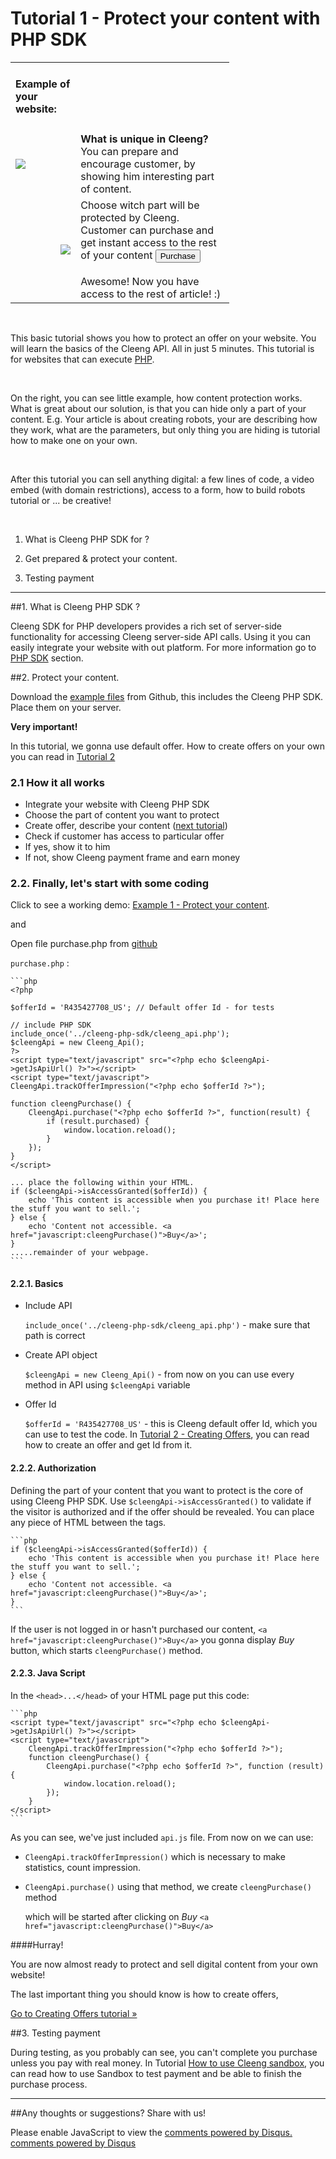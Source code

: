 Tutorial 1 - Protect your content with PHP SDK
==============================================

<div class="tutorial-helper">
    <table style="width: 350px;">
        <tr>
            <td><h4>Example of your website:</h4></td>
            <td></td>
        </tr>
        <tr>
            <td><img src="images/headerpur.png"></td>
            <td class="desc"><strong>What is unique in Cleeng?</strong> You can prepare and encourage customer, by showing him interesting part of content.</td>
        </tr>
        <tr>
            <td class="purchase"><img style="float: right;" src="images/beforepur.png"></td>
            <td class="desc">
                Choose witch part will be protected by Cleeng. Customer can purchase and get instant access to the rest of your content <button class="btn" type="button"><i class="icon-chevron-left"></i> Purchase</button><br/><br/>
                <span>Awesome! Now you have access to the rest of article! :)</span>
            </td>
        </tr>
    </table>
</div>

<br>

This basic tutorial shows you how to protect an offer on your website. You will learn the basics of the Cleeng API. All in just 5 minutes. This tutorial is for websites that can execute [PHP](http://php.net).

<br>

On the right, you can see little example, how content protection works. What is great about our solution, is that you can hide only a part of your content. E.g. Your article is
about
 creating robots, your are describing how they work, what are the parameters, but only thing you are hiding is tutorial how to make one on your own.

<br>

After this tutorial you can sell anything digital: a few lines of code, a video embed (with domain restrictions), access to a form,
how to build robots tutorial or ... be creative!

<br>

1. What is Cleeng PHP SDK for ?

2. Get prepared & protect your content.

3. Testing payment


---

##1. What is Cleeng PHP SDK ?

Cleeng SDK for PHP developers provides a rich set of server-side functionality for accessing Cleeng server-side API calls. Using it you can easily integrate your website with out platform. For more information go to [PHP SDK](/PHP_SDK) section.


##2. Protect your content.

Download the [example files](https://github.com/Cleeng/cleeng-api-tutorials/zipball/master) from Github, this includes the Cleeng PHP SDK. Place them on your server.

**Very important!**

In this tutorial, we gonna use default offer. How to create offers on your own you can read in [Tutorial 2](Tutorials/02_Creating_Offers)

### 2.1 How it all works

* Integrate your website with Cleeng PHP SDK
* Choose the part of content you want to protect
* Create offer, describe your content ([next tutorial](Tutorials/02_Creating_Offers))
* Check if customer has access to particular offer
* If yes, show it to him
* If not, show Cleeng payment frame and earn money


### 2.2. Finally, let's start with some coding

Click to see a working demo: [Example 1 - Protect your content](example/01/purchase.php).

and

Open file purchase.php from [github](https://github.com/Cleeng/cleeng-api-tutorials/blob/master/01_Protect_your_content/purchase.php)

`purchase.php` :

    ```php
    <?php

    $offerId = 'R435427708_US'; // Default offer Id - for tests

    // include PHP SDK
    include_once('../cleeng-php-sdk/cleeng_api.php');
    $cleengApi = new Cleeng_Api();
    ?>
    <script type="text/javascript" src="<?php echo $cleengApi->getJsApiUrl() ?>"></script>
    <script type="text/javascript">
    CleengApi.trackOfferImpression("<?php echo $offerId ?>");

    function cleengPurchase() {
        CleengApi.purchase("<?php echo $offerId ?>", function(result) {
            if (result.purchased) {
                window.location.reload();
            }
        });
    }
    </script>

    ... place the following within your HTML.
    if ($cleengApi->isAccessGranted($offerId)) {
        echo 'This content is accessible when you purchase it! Place here the stuff you want to sell.';
    } else {
        echo 'Content not accessible. <a href="javascript:cleengPurchase()">Buy</a>';
    }
	.....remainder of your webpage.
	```



#### 2.2.1. Basics

* Include API

    `include_once('../cleeng-php-sdk/cleeng_api.php')` - make sure that path is correct

* Create API object

    `$cleengApi = new Cleeng_Api()` - from now on you can use every method in API using `$cleengApi` variable

* Offer Id

    `$offerId = 'R435427708_US'` - this is Cleeng default offer Id, which you can use to test the code. In [Tutorial 2 - Creating Offers](Tutorials/02_Creating_Offers), you can read
how to create an offer and get Id from it.


#### 2.2.2. Authorization

Defining the part of your content that you want to protect is the core of using Cleeng PHP SDK. Use `$cleengApi->isAccessGranted()` to validate if the visitor is authorized and if the offer should be revealed. You can place any piece of HTML between the tags.

    ```php
    if ($cleengApi->isAccessGranted($offerId)) {
        echo 'This content is accessible when you purchase it! Place here the stuff you want to sell.';
    } else {
        echo 'Content not accessible. <a href="javascript:cleengPurchase()">Buy</a>';
    }
    ```

If the user is not logged in or hasn't purchased our content, `<a href="javascript:cleengPurchase()">Buy</a>` you gonna display *Buy* button, which starts `cleengPurchase()` method.


#### 2.2.3. Java Script

In the `<head>...</head>` of your HTML page put this code:

    ```php
    <script type="text/javascript" src="<?php echo $cleengApi->getJsApiUrl() ?>"></script>
    <script type="text/javascript">
        CleengApi.trackOfferImpression("<?php echo $offerId ?>");
        function cleengPurchase() {
            CleengApi.purchase("<?php echo $offerId ?>", function (result) {
                window.location.reload();
            });
        }
    </script>
    ```

As you can see, we've just included `api.js` file. From now on we can use:

*   `CleengApi.trackOfferImpression()` which is necessary to make statistics, count impression.

*   `CleengApi.purchase()` using that method, we create `cleengPurchase()` method

    which will be started after clicking on *Buy* `<a href="javascript:cleengPurchase()">Buy</a>`

####Hurray!

You are now almost ready to protect and sell digital content from your own website!

The last important thing you should know is how to create offers,

<a class="btn btn-primary" href="./Tutorials/02_Creating_Offers">Go to Creating Offers tutorial &raquo;</a>

##3. Testing payment


During testing, as you probably can see, you can't complete you purchase unless you pay with real money. In Tutorial [How to use Cleeng sandbox](Tutorials/05_Sandbox_testing), you can read how to use Sandbox to test payment and be able to finish the purchase process.

<!--
##6. Summary

This tutorial explains in detail the [Protect your content example](/example/01/purchase.php). Grab the [examples files, including the PHP SDK](https://github.com/Cleeng/cleeng-api-tutorials/zipball/master) from Github and do the following:

* Register as a publisher on [Cleeng](http://cleeng.com/publisher-registration)
* Grab your [API token](http://cleeng.com/dev/api-keys).
* Put default offer ID in [purchase.php](https://github.com/Cleeng/cleeng-api-tutorials/blob/master/01_Protect_your_content/purchase.php)
* Within your browser - Log out from Cleeng (as you can't purchase your own offer) and run [purchase.php](https://github.com/Cleeng/cleeng-open/blob/master/public/example/01/purchase.php) in your browser.
* Enjoy the simple purchase process!

**Anything unclear or wrong?**

Let us know on [Github](https://github.com/Cleeng/cleeng-api-tutorials/blob/master/01_Protect_your_content.md) and indicate any suggestions or changes! Highly appreciated.

-->

---

##Any thoughts or suggestions? Share with us!
<div id="disqus_thread"></div>
<script type="text/javascript">
    var disqus_title = 'Cleeng Open';
    var disqus_identifier = 'Protect your content';
    var disqus_shortname = 'cleengopen';
    (function() {
        var dsq = document.createElement('script'); dsq.type = 'text/javascript'; dsq.async = true;
        dsq.src = 'http://' + disqus_shortname + '.disqus.com/embed.js';
        (document.getElementsByTagName('head')[0] || document.getElementsByTagName('body')[0]).appendChild(dsq);
    })();
</script>
<noscript>Please enable JavaScript to view the <a href="http://disqus.com/?ref_noscript">comments powered by Disqus.</a></noscript>
<a href="http://disqus.com" class="dsq-brlink">comments powered by <span class="logo-disqus">Disqus</span></a>


